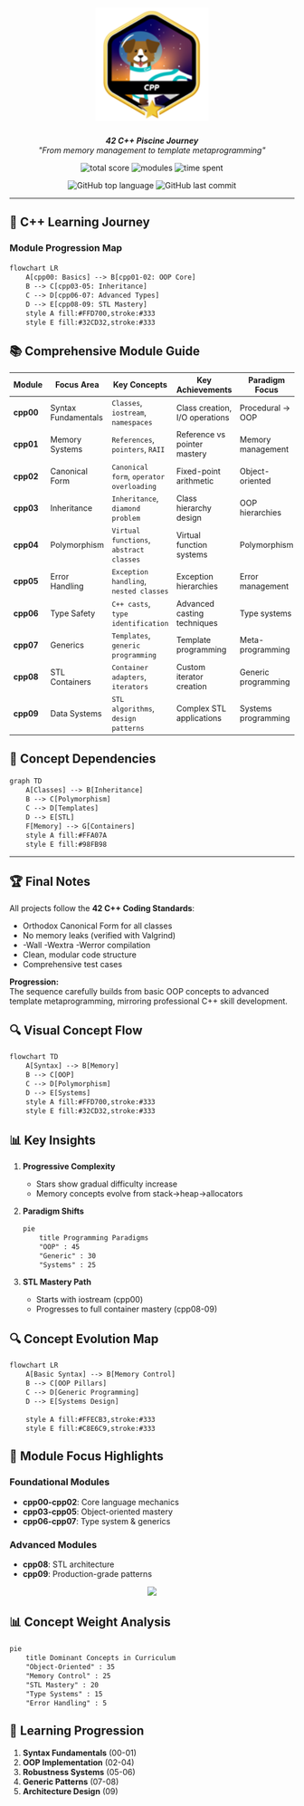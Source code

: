 <h1 align="center">
  <img src="https://github.com/senthilpoo10/badges/blob/main/badges/cppm.png" width="200"/>
</h1>

<p align="center">
  <b><i>42 C++ Piscine Journey</i></b><br>
  <i>"From memory management to template metaprogramming"</i>
</p>

<p align="center">
  <img alt="total score" src="https://img.shields.io/badge/total%20score-500%2F500-brightgreen" />
  <img alt="modules" src="https://img.shields.io/badge/modules-9-blue" />
  <img alt="time spent" src="https://img.shields.io/badge/time%20spent-300%20hours-orange" />
<p align="center">
  <img alt="GitHub top language" src="https://img.shields.io/github/languages/top/coding-school-projects/42-cpp?color=blue" />
  <img alt="GitHub last commit" src="https://img.shields.io/github/last-commit/coding-school-projects/42-cpp?color=green" />
</p>

---

## 🌟 C++ Learning Journey

### Module Progression Map
```mermaid
flowchart LR
    A[cpp00: Basics] --> B[cpp01-02: OOP Core]
    B --> C[cpp03-05: Inheritance]
    C --> D[cpp06-07: Advanced Types]
    D --> E[cpp08-09: STL Mastery]
    style A fill:#FFD700,stroke:#333
    style E fill:#32CD32,stroke:#333
```

## 📚 Comprehensive Module Guide

| Module | Focus Area | Key Concepts | Key Achievements | Paradigm Focus | Memory Concepts | STL Components |
|--------|------------|--------------|------------------|----------------|-----------------|----------------|
| **cpp00** | Syntax Fundamentals | `Classes`, `iostream`, `namespaces` | Class creation, I/O operations | Procedural → OOP | Stack allocation | `std::cin/cout` |
| **cpp01** | Memory Systems | `References`, `pointers`, `RAII` | Reference vs pointer mastery | Memory management | Heap vs stack | `std::string` |
| **cpp02** | Canonical Form | `Canonical form`, `operator overloading` | Fixed-point arithmetic | Object-oriented | Fixed-point memory | - |
| **cpp03** | Inheritance | `Inheritance`, `diamond problem` | Class hierarchy design | OOP hierarchies | Constructor chaining | - |
| **cpp04** | Polymorphism | `Virtual functions`, `abstract classes` | Virtual function systems | Polymorphism | vtable/runtime | - |
| **cpp05** | Error Handling | `Exception handling`, `nested classes` | Exception hierarchies | Error management | Resource cleanup | - |
| **cpp06** | Type Safety | `C++ casts`, `type identification` | Advanced casting techniques | Type systems | Dynamic casting | `typeid()` |
| **cpp07** | Generics | `Templates`, `generic programming` | Template programming | Meta-programming | Template instantiation | `std::vector` |
| **cpp08** | STL Containers | `Container adapters`, `iterators` | Custom iterator creation | Generic programming | Allocator patterns | Full STL |
| **cpp09** | Data Systems | `STL algorithms`, `design patterns` | Complex STL applications | Systems programming | Cache efficiency | Advanced STL |

## 🧩 Concept Dependencies

```mermaid
graph TD
    A[Classes] --> B[Inheritance]
    B --> C[Polymorphism]
    C --> D[Templates]
    D --> E[STL]
    F[Memory] --> G[Containers]
    style A fill:#FFA07A
    style E fill:#98FB98
```

---

## 🏆 Final Notes

All projects follow the **42 C++ Coding Standards**:
- Orthodox Canonical Form for all classes
- No memory leaks (verified with Valgrind)
- -Wall -Wextra -Werror compilation
- Clean, modular code structure
- Comprehensive test cases

**Progression:**  
The sequence carefully builds from basic OOP concepts to advanced template metaprogramming, mirroring professional C++ skill development.























## 🔍 Visual Concept Flow

```mermaid
flowchart TD
    A[Syntax] --> B[Memory]
    B --> C[OOP]
    C --> D[Polymorphism]
    D --> E[Systems]
    style A fill:#FFD700,stroke:#333
    style E fill:#32CD32,stroke:#333
```

## 📊 Key Insights

1. **Progressive Complexity**  
   - Stars show gradual difficulty increase
   - Memory concepts evolve from stack→heap→allocators

2. **Paradigm Shifts**  
   ```mermaid
   pie
       title Programming Paradigms
       "OOP" : 45
       "Generic" : 30
       "Systems" : 25
   ```

3. **STL Mastery Path**  
   - Starts with iostream (cpp00)
   - Progresses to full container mastery (cpp08-09)








## 🔍 Concept Evolution Map

```mermaid
flowchart LR
    A[Basic Syntax] --> B[Memory Control]
    B --> C[OOP Pillars]
    C --> D[Generic Programming]
    D --> E[Systems Design]
    
    style A fill:#FFECB3,stroke:#333
    style E fill:#C8E6C9,stroke:#333
```

## 🎯 Module Focus Highlights

### Foundational Modules
- **cpp00-cpp02**: Core language mechanics
- **cpp03-cpp05**: Object-oriented mastery
- **cpp06-cpp07**: Type system & generics

### Advanced Modules
- **cpp08**: STL architecture
- **cpp09**: Production-grade patterns

<p align="center">
  <img src="https://github.com/senthilpoo10/badges/blob/main/badges/cppconcepts.png" width="400"/>
</p>

## 📊 Concept Weight Analysis

```mermaid
pie
    title Dominant Concepts in Curriculum
    "Object-Oriented" : 35
    "Memory Control" : 25
    "STL Mastery" : 20
    "Type Systems" : 15
    "Error Handling" : 5
```

## 🏁 Learning Progression

1. **Syntax Fundamentals** (00-01)
2. **OOP Implementation** (02-04)
3. **Robustness Systems** (05-06) 
4. **Generic Patterns** (07-08)
5. **Architecture Design** (09)















